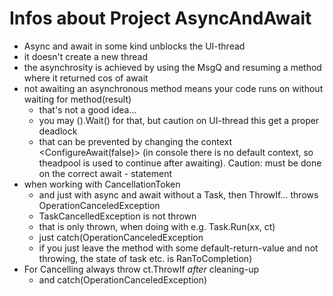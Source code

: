 # Infos about Project AsyncAndAwait

* Async and await in some kind unblocks the UI-thread
* it doesn't create a new thread
* the asynchrosity is achieved by using the MsgQ and resuming a method where it returned cos of await
* not awaiting an asynchronous method means your code runs on without waiting for method(result)
  * that's not a good idea...  
  * you may ().Wait() for that, but caution on UI-thread this get a proper deadlock
  * that can be prevented by changing the context <ConfigureAwait(false)> (in console there is no default context, so theadpool is used to continue after awaiting). Caution: must be done on the correct await - statement
* when working with CancellationToken
  * and just with async and await without a Task, then ThrowIf... throws OperationCanceledException
  * TaskCancelledException is not thrown <but the BaseClass of OperationCanceled...>
  * that is only thrown, when doing with e.g. Task.Run(xx, ct)
  * just catch(OperationCanceledException
  * if you just leave the method with some default-return-value and not throwing, the state of task etc. is RanToCompletion)
* For Cancelling always throw ct.ThrowIf *after* cleaning-up  
  * and catch(OperationCanceledException)    
